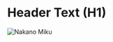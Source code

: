 # Header Text (H1)
![Nakano Miku](https://camo.githubusercontent.com/bfe023e15e777ba3cedada7901ced2a57a0b48cd605d80b224e6faafb3ea54b3/68747470733a2f2f74656c656772612e70682f66696c652f6263323139383038633664383838666337323236302e6a7067)


